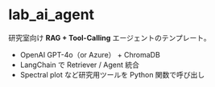 # lab_ai_agent
研究室向け **RAG + Tool-Calling** エージェントのテンプレート。  
- OpenAI GPT-4o（or Azure） + ChromaDB  
- LangChain で Retriever / Agent 統合  
- Spectral plot など研究用ツールを Python 関数で呼び出し  
